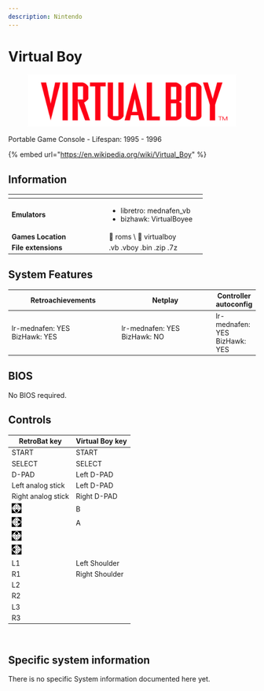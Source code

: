 ```yaml
---
description: Nintendo
---
```


# Virtual Boy

<div align="left">

<figure><img src="https://raw.githubusercontent.com/fabricecaruso/es-theme-carbon/52ff37c9e265587d006945a2ba695b5a962b3a3d/art/logos/virtualboy.svg" alt=""><figcaption></figcaption></figure>

</div>

Portable Game Console - Lifespan: 1995 - 1996

{% embed url="https://en.wikipedia.org/wiki/Virtual_Boy" %}

## Information

<table data-header-hidden><thead><tr><th width="184"></th><th></th><th data-hidden></th></tr></thead><tbody><tr><td><strong>Emulators</strong></td><td><ul><li>libretro: mednafen_vb</li><li>bizhawk: VirtualBoyee</li></ul></td><td></td></tr><tr><td><strong>Games Location</strong></td><td><span data-gb-custom-inline data-tag="emoji" data-code="1f4c1">📁</span> roms \ <span data-gb-custom-inline data-tag="emoji" data-code="1f4c2">📂</span> virtualboy</td><td></td></tr><tr><td><strong>File extensions</strong></td><td>.vb .vboy .bin .zip .7z</td><td></td></tr></tbody></table>

## System Features

<table><thead><tr><th width="256">Retroachievements</th><th width="243">Netplay</th><th>Controller autoconfig</th></tr></thead><tbody><tr><td>lr-mednafen: YES<br>BizHawk: YES</td><td>lr-mednafen: YES<br>BizHawk: NO</td><td>lr-mednafen: YES<br>BizHawk: YES</td></tr></tbody></table>

## BIOS

No BIOS required.

## Controls

| RetroBat key                                                                       | Virtual Boy key |
| ---------------------------------------------------------------------------------- | --------------- |
| START                                                                              | START           |
| SELECT                                                                             | SELECT          |
| D-PAD                                                                              | Left D-PAD      |
| Left analog stick                                                                  | Left D-PAD      |
| Right analog stick                                                                 | Right D-PAD     |
| ![A](<../../../../.gitbook/assets/image (25).png>)                                 | B               |
| ![B](<../../../../.gitbook/assets/image (11).png>)                                 | A               |
| <img src="../../../../.gitbook/assets/image (45).png" alt="" data-size="original"> |                 |
| <img src="../../../../.gitbook/assets/image (43).png" alt="" data-size="line">     |                 |
| L1                                                                                 | Left Shoulder   |
| R1                                                                                 | Right Shoulder  |
| L2                                                                                 |                 |
| R2                                                                                 |                 |
| L3                                                                                 |                 |
| R3                                                                                 |                 |

<div align="left">

<figure><img src="https://i.imgur.com/L8Na7Mq.png" alt=""><figcaption></figcaption></figure>

</div>

## Specific system information

There is no specific System information documented here yet.
